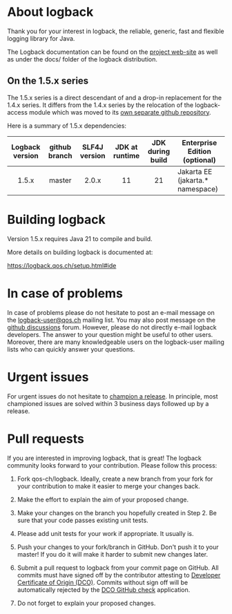 
# About logback

Thank you for your interest in logback, the reliable, generic, fast
and flexible logging library for Java.

The Logback documentation can be found on the [project
web-site](https://logback.qos.ch/documentation.html) as well as under
the docs/ folder of the logback distribution.

## On the 1.5.x series

The 1.5.x series is a direct descendant of and a drop-in replacement
for the 1.4.x series. It differs from the 1.4.x series by the
relocation of the logback-access module which was moved to its [own
separate github repository](https://github.com/qos-ch/logback-access).

Here is a summary of 1.5.x dependencies:

|Logback version   |github branch   |SLF4J version  | JDK at runtime | JDK during build | Enterprise Edition (optional)|
|:---------------:|:--------:|:---------:|:-------:|:--------:|------------------------------|
| 1.5.x            | master         | 2.0.x         | 11             | 21            | Jakarta EE (jakarta.* namespace)|

# Building logback

Version 1.5.x requires Java 21 to compile and build.

More details on building logback is documented at:

  https://logback.qos.ch/setup.html#ide

# In case of problems

In case of problems please do not hesitate to post an e-mail message
on the logback-user@qos.ch mailing list. You may also post message on the 
[github discussions](https://github.com/qos-ch/logback/discussions) forum. 
However, please do not directly e-mail logback developers. 
The answer to your question might be useful to other users. Moreover, 
there are many knowledgeable users on the logback-user mailing lists 
who can quickly answer your questions.

# Urgent issues

For urgent issues do not hesitate to [champion a
release](https://github.com/sponsors/qos-ch/sponsorships?tier_id=543501).
In principle, most championed issues are solved within 3 business days
followed up by a release.

# Pull requests

If you are interested in improving logback, that is great! The logback 
community looks forward to your contribution. Please follow this process:

1. Fork qos-ch/logback. Ideally, create a new branch from your fork for
   your contribution to make it easier to merge your changes back.

2. Make the effort to explain the aim of your proposed change.

3. Make your changes on the branch you hopefully created in Step 2. Be
   sure that your code passes existing unit tests.

4. Please add unit tests for your work if appropriate. It usually is.

5. Push your changes to your fork/branch in GitHub. Don't push it to
   your master! If you do it will make it harder to submit new changes
   later.

6. Submit a pull request to logback from your commit page on GitHub.
   All commits must have signed off by the contributor attesting to
  [Developer Certificate of Origin (DCO)](https://developercertificate.org/).
  Commits without sign off will be automatically rejected by the [DCO GitHub
  check](https://probot.github.io/apps/dco/) application.

7. Do not forget to explain your proposed changes.

<!--
# Continuous integration build status

| Branch | Last results |
| ------ | -------------|
| master | ![CI master](https://github.com/qos-ch/logback/actions/workflows/main.yml/badge.svg) |
-->


